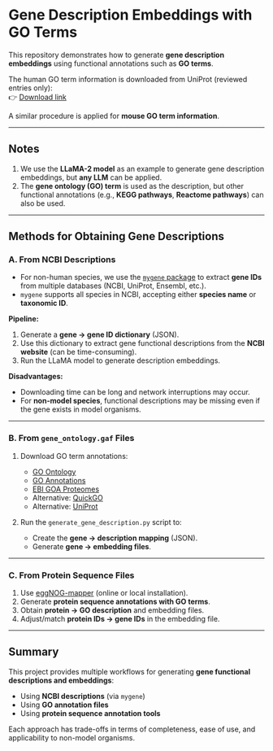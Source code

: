 # Gene Description Embeddings with GO Terms

This repository demonstrates how to generate **gene description embeddings** using functional annotations such as **GO terms**.  

The human GO term information is downloaded from UniProt (reviewed entries only):  
👉 [Download link](https://rest.uniprot.org/uniprotkb/stream?compressed=true&fields=accession%2Cgene_names%2Cgo&format=tsv&query=%28organism_name%3Ahuman%29+AND+%28model_organism%3A9606%29+AND+%28reviewed%3Atrue%29)  

A similar procedure is applied for **mouse GO term information**.

---

## Notes
1. We use the **LLaMA-2 model** as an example to generate gene description embeddings, but **any LLM** can be applied.  
2. The **gene ontology (GO) term** is used as the description, but other functional annotations (e.g., **KEGG pathways**, **Reactome pathways**) can also be used.

---

## Methods for Obtaining Gene Descriptions

### A. From NCBI Descriptions
- For non-human species, we use the [`mygene` package](https://docs.mygene.info/en/latest/doc/data.html#data-sources) to extract **gene IDs** from multiple databases (NCBI, UniProt, Ensembl, etc.).  
- `mygene` supports all species in NCBI, accepting either **species name** or **taxonomic ID**.  

**Pipeline:**
1. Generate a **gene → gene ID dictionary** (JSON).  
2. Use this dictionary to extract gene functional descriptions from the **NCBI website** (can be time-consuming).  
3. Run the LLaMA model to generate description embeddings.  

**Disadvantages:**
- Downloading time can be long and network interruptions may occur.  
- For **non-model species**, functional descriptions may be missing even if the gene exists in model organisms.  

---

### B. From `gene_ontology.gaf` Files
1. Download GO term annotations:  
   - [GO Ontology](https://geneontology.org/docs/download-ontology/)  
   - [GO Annotations](https://geneontology.org/docs/download-go-annotations/)  
   - [EBI GOA Proteomes](https://ftp.ebi.ac.uk/pub/databases/GO/goa/proteomes/)  
   - Alternative: [QuickGO](https://www.ebi.ac.uk/QuickGO/annotations?taxonId=9544&taxonUsage=descendants)  
   - Alternative: [UniProt](https://www.uniprot.org/)  

2. Run the `generate_gene_description.py` script to:  
   - Create the **gene → description mapping** (JSON).  
   - Generate **gene → embedding files**.  

---

### C. From Protein Sequence Files
1. Use [eggNOG-mapper](http://eggnog-mapper.embl.de/submit_job) (online or local installation).  
2. Generate **protein sequence annotations with GO terms**.  
3. Obtain **protein → GO description** and embedding files.  
4. Adjust/match **protein IDs → gene IDs** in the embedding file.  

---

## Summary
This project provides multiple workflows for generating **gene functional descriptions and embeddings**:
- Using **NCBI descriptions** (via `mygene`)  
- Using **GO annotation files**  
- Using **protein sequence annotation tools**  

Each approach has trade-offs in terms of completeness, ease of use, and applicability to non-model organisms.  